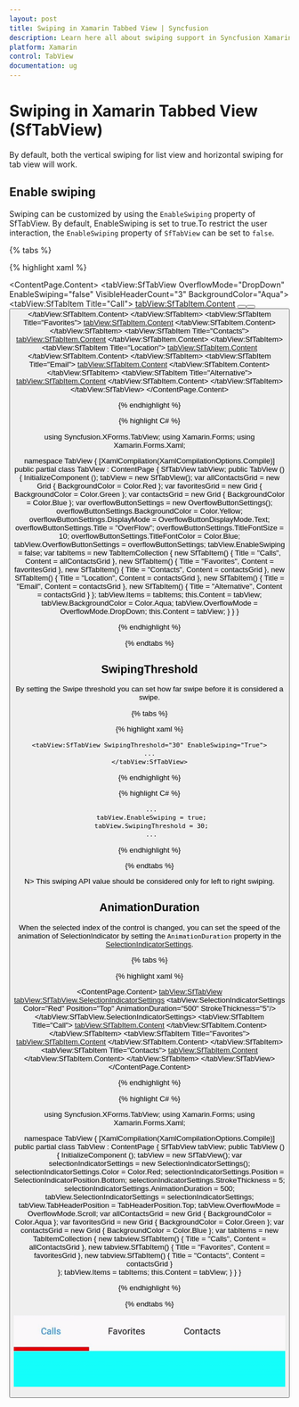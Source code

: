 ```yaml
---
layout: post
title: Swiping in Xamarin Tabbed View | Syncfusion
description: Learn here all about swiping support in Syncfusion Xamarin Tabbed View (SfTabView) control and more.
platform: Xamarin
control: TabView
documentation: ug
---
```


# Swiping in Xamarin Tabbed View (SfTabView)

By default, both the vertical swiping for list view and horizontal swiping for tab view will work.

## Enable swiping

Swiping can be customized by using the `EnableSwiping` property of SfTabView. By default, EnableSwiping is set to true.To restrict the user interaction, the `EnableSwiping` property of `SfTabView` can be set to `false`.

{% tabs %}

{% highlight xaml %}

<ContentPage xmlns="http://xamarin.com/schemas/2014/forms"
             xmlns:x="http://schemas.microsoft.com/winfx/2009/xaml"
             xmlns:tabView="clr-namespace:Syncfusion.XForms.TabView;assembly=Syncfusion.SfTabView.XForms"
             x:Class="TabView.TabView">
    <ContentPage.Content>
         <tabView:SfTabView OverflowMode="DropDown"
                            EnableSwiping="false" 
                            VisibleHeaderCount="3" 
                            BackgroundColor="Aqua">
            <tabView:SfTabItem Title="Call">
                <tabView:SfTabItem.Content>
                    <StackLayout>
                        <Grid BackgroundColor="Green" />
                        <Button Text="Contacts" WidthRequest="300" />
                        <Button Text="Location" WidthRequest="300" />
                        <Button Text="Email" WidthRequest="300" />
                    </StackLayout>
                </tabView:SfTabItem.Content>
            </tabView:SfTabItem>
            <tabView:SfTabItem Title="Favorites">
                <tabView:SfTabItem.Content>
                    <Grid BackgroundColor="Green" x:Name="FavoritesGrid"/>
                </tabView:SfTabItem.Content>
            </tabView:SfTabItem>
            <tabView:SfTabItem Title="Contacts">
                <tabView:SfTabItem.Content>
                    <Grid BackgroundColor="Blue" x:Name="ContactsGrid" />
                </tabView:SfTabItem.Content>
            </tabView:SfTabItem>
            <tabView:SfTabItem Title="Location">
                <tabView:SfTabItem.Content>
                    <Grid BackgroundColor="Pink" x:Name="LocationGrid" />
                </tabView:SfTabItem.Content>
            </tabView:SfTabItem>
            <tabView:SfTabItem Title="Email">
                <tabView:SfTabItem.Content>
                    <Grid BackgroundColor="Navy" x:Name="EmailGrid" />
                </tabView:SfTabItem.Content>
            </tabView:SfTabItem>
            <tabView:SfTabItem Title="Alternative">
                <tabView:SfTabItem.Content>
                    <Grid BackgroundColor="Blue" x:Name="AlternativeGrid" />
                </tabView:SfTabItem.Content>
            </tabView:SfTabItem>
        </tabView:SfTabView>
    </ContentPage.Content>
</ContentPage>

{% endhighlight %}

{% highlight C# %}

using Syncfusion.XForms.TabView;
using Xamarin.Forms;
using Xamarin.Forms.Xaml;

namespace TabView
{
    [XamlCompilation(XamlCompilationOptions.Compile)]
	public partial class TabView : ContentPage
	{
        SfTabView tabView;
		public TabView ()
		{
			InitializeComponent ();
            tabView = new SfTabView();
            var allContactsGrid = new Grid { BackgroundColor = Color.Red };
            var favoritesGrid = new Grid { BackgroundColor = Color.Green };
            var contactsGrid = new Grid { BackgroundColor = Color.Blue };
            var overflowButtonSettings = new OverflowButtonSettings();
            overflowButtonSettings.BackgroundColor = Color.Yellow;
            overflowButtonSettings.DisplayMode = OverflowButtonDisplayMode.Text;
            overflowButtonSettings.Title = "OverFlow";
            overflowButtonSettings.TitleFontSize = 10;
            overflowButtonSettings.TitleFontColor = Color.Blue;
            tabView.OverflowButtonSettings = overflowButtonSettings;
            tabView.EnableSwiping = false;
            var tabItems = new TabItemCollection
            {
                new SfTabItem()
                {
                    Title = "Calls",
                    Content = allContactsGrid
                },
                new SfTabItem()
                {
                    Title = "Favorites",
                    Content = favoritesGrid
                },
                new SfTabItem()
                {
                    Title = "Contacts",
                    Content = contactsGrid
                },
                new SfTabItem()
                {
                    Title = "Location",
                    Content = contactsGrid
                },
                new SfTabItem()
                {
                    Title = "Email",
                    Content = contactsGrid
                },
                new SfTabItem()
                {
                    Title = "Alternative",
                    Content = contactsGrid
                }
            };
            tabView.Items = tabItems;
            this.Content = tabView;
            tabView.BackgroundColor = Color.Aqua;
            tabView.OverflowMode = OverflowMode.DropDown;
            this.Content = tabView;
		}
	}
}

{% endhighlight %}

{% endtabs %}

## SwipingThreshold

By setting the Swipe threshold you can set how far swipe before it is considered a swipe.

{% tabs %}

{% highlight xaml %}

    <tabView:SfTabView SwipingThreshold="30" EnableSwiping="True">
    ...
    </tabView:SfTabView>

{% endhighlight %}

{% highlight C# %}

     ...
     tabView.EnableSwiping = true;
     tabView.SwipingThreshold = 30;
     ...
{% endhighlight %}

{% endtabs %}

N> This swiping API value should be considered only for left to right swiping.

## AnimationDuration

When the selected index of the control is changed, you can set the speed of the animation of SelectionIndicator by setting the `AnimationDuration` property in the [SelectionIndicatorSettings](https://help.syncfusion.com/cr/xamarin/Syncfusion.XForms.TabView.SelectionIndicatorSettings.html).

{% tabs %}

{% highlight xaml %}

<ContentPage xmlns="http://xamarin.com/schemas/2014/forms"
             xmlns:x="http://schemas.microsoft.com/winfx/2009/xaml"
             xmlns:tabView="clr-namespace:Syncfusion.XForms.TabView;assembly=Syncfusion.SfTabView.XForms"
             x:Class="TabView.TabView">
    <ContentPage.Content>
        <tabView:SfTabView>
            <tabView:SfTabView.SelectionIndicatorSettings>
                <tabView:SelectionIndicatorSettings
                    Color="Red" 
                    Position="Top" 
                    AnimationDuration="500"
                    StrokeThickness="5"/>
            </tabView:SfTabView.SelectionIndicatorSettings>
            <tabView:SfTabItem Title="Call">
                <tabView:SfTabItem.Content>
                    <Grid BackgroundColor="Green"/>
                </tabView:SfTabItem.Content>
            </tabView:SfTabItem>
            <tabView:SfTabItem Title="Favorites">
                <tabView:SfTabItem.Content>
                    <Grid BackgroundColor="Green"/>
                </tabView:SfTabItem.Content>
            </tabView:SfTabItem>
            <tabView:SfTabItem Title="Contacts">
                <tabView:SfTabItem.Content>
                    <Grid BackgroundColor="Blue" />
                </tabView:SfTabItem.Content>
            </tabView:SfTabItem>
        </tabView:SfTabView>
    </ContentPage.Content>
</ContentPage>

{% endhighlight %}

{% highlight C# %}

using Syncfusion.XForms.TabView;
using Xamarin.Forms;
using Xamarin.Forms.Xaml;

namespace TabView
{
    [XamlCompilation(XamlCompilationOptions.Compile)]
	public partial class TabView : ContentPage
	{
        SfTabView tabView;
		public TabView ()
		{
			InitializeComponent ();
            tabView = new SfTabView();
            var selectionIndicatorSettings = new SelectionIndicatorSettings();
            selectionIndicatorSettings.Color = Color.Red;
            selectionIndicatorSettings.Position = SelectionIndicatorPosition.Bottom;
            selectionIndicatorSettings.StrokeThickness = 5;
            selectionIndicatorSettings.AnimationDuration = 500;
            tabView.SelectionIndicatorSettings = selectionIndicatorSettings;
            tabView.TabHeaderPosition = TabHeaderPosition.Top;
            tabView.OverflowMode = OverflowMode.Scroll;
            var allContactsGrid = new Grid { BackgroundColor = Color.Aqua };
            var favoritesGrid = new Grid { BackgroundColor = Color.Green };
            var contactsGrid = new Grid { BackgroundColor = Color.Blue };
            var tabItems = new TabItemCollection
            {
               new tabview.SfTabItem()
                {
                Title = "Calls",
                Content = allContactsGrid
                },
                new tabview.SfTabItem()
                {
                    Title = "Favorites",
                    Content = favoritesGrid
                },
                new tabview.SfTabItem()
                {
                    Title = "Contacts",
                    Content = contactsGrid
                }               
            };
            tabView.Items = tabItems;
            this.Content = tabView;
		}
	}
}

{% endhighlight %}

{% endtabs %}

![Animation Duration](images/Selection-Indicator/AnimationDuration.gif)


